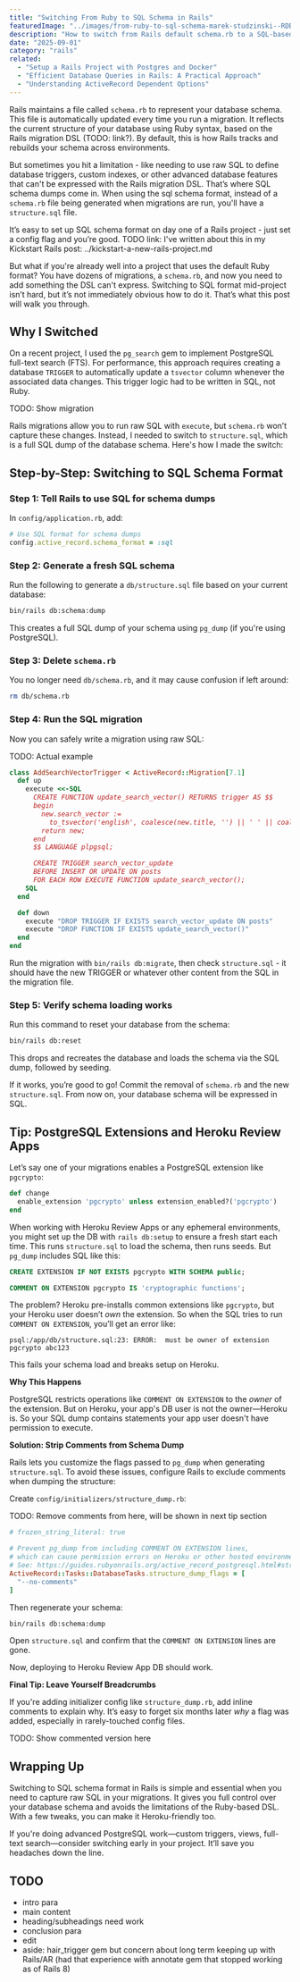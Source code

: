 ```yaml
---
title: "Switching From Ruby to SQL Schema in Rails"
featuredImage: "../images/from-ruby-to-sql-schema-marek-studzinski--RDBDQuGF9k-unsplash.jpg"
description: "How to switch from Rails default schema.rb to a SQL-based structure.sql schema dump mid-project without breaking your existing setup."
date: "2025-09-01"
category: "rails"
related:
  - "Setup a Rails Project with Postgres and Docker"
  - "Efficient Database Queries in Rails: A Practical Approach"
  - "Understanding ActiveRecord Dependent Options"
---
```


Rails maintains a file called `schema.rb` to represent your database schema. This file is automatically updated every time you run a migration. It reflects the current structure of your database using Ruby syntax, based on the Rails migration DSL (TODO: link?). By default, this is how Rails tracks and rebuilds your schema across environments.

But sometimes you hit a limitation - like needing to use raw SQL to define database triggers, custom indexes, or other advanced database features that can't be expressed with the Rails migration DSL. That’s where SQL schema dumps come in. When using the sql schema format, instead of a `schema.rb` file being generated when migrations are run, you'll have a `structure.sql` file.

It’s easy to set up SQL schema format on day one of a Rails project - just set a config flag and you’re good. TODO link: I've written about this in my Kickstart Rails post: ../kickstart-a-new-rails-project.md

But what if you're already well into a project that uses the default Ruby format? You have dozens of migrations, a `schema.rb`, and now you need to add something the DSL can't express. Switching to SQL format mid-project isn’t hard, but it’s not immediately obvious how to do it. That’s what this post will walk you through.


## Why I Switched

On a recent project, I used the `pg_search` gem to implement PostgreSQL full-text search (FTS). For performance, this approach requires creating a database `TRIGGER` to automatically update a `tsvector` column whenever the associated data changes. This trigger logic had to be written in SQL, not Ruby.

TODO: Show migration

Rails migrations allow you to run raw SQL with `execute`, but `schema.rb` won’t capture these changes. Instead, I needed to switch to `structure.sql`, which is a full SQL dump of the database schema. Here's how I made the switch:

## Step-by-Step: Switching to SQL Schema Format

### Step 1: Tell Rails to use SQL for schema dumps

In `config/application.rb`, add:

```ruby
# Use SQL format for schema dumps
config.active_record.schema_format = :sql
```

### Step 2: Generate a fresh SQL schema

Run the following to generate a `db/structure.sql` file based on your current database:

```sh
bin/rails db:schema:dump
```

This creates a full SQL dump of your schema using `pg_dump` (if you're using PostgreSQL).

### Step 3: Delete `schema.rb`

You no longer need `db/schema.rb`, and it may cause confusion if left around:

```sh
rm db/schema.rb
```

### Step 4: Run the SQL migration

Now you can safely write a migration using raw SQL:

TODO: Actual example

```ruby
class AddSearchVectorTrigger < ActiveRecord::Migration[7.1]
  def up
    execute <<-SQL
      CREATE FUNCTION update_search_vector() RETURNS trigger AS $$
      begin
        new.search_vector :=
          to_tsvector('english', coalesce(new.title, '') || ' ' || coalesce(new.body, ''));
        return new;
      end
      $$ LANGUAGE plpgsql;

      CREATE TRIGGER search_vector_update
      BEFORE INSERT OR UPDATE ON posts
      FOR EACH ROW EXECUTE FUNCTION update_search_vector();
    SQL
  end

  def down
    execute "DROP TRIGGER IF EXISTS search_vector_update ON posts"
    execute "DROP FUNCTION IF EXISTS update_search_vector()"
  end
end
```

Run the migration with `bin/rails db:migrate`, then check `structure.sql` - it should have the new TRIGGER or whatever other content from the SQL in the migration file.

### Step 5: Verify schema loading works

Run this command to reset your database from the schema:

```sh
bin/rails db:reset
```

This drops and recreates the database and loads the schema via the SQL dump, followed by seeding.

If it works, you’re good to go! Commit the removal of `schema.rb` and the new `structure.sql`. From now on, your database schema will be expressed in SQL.

## Tip: PostgreSQL Extensions and Heroku Review Apps

Let’s say one of your migrations enables a PostgreSQL extension like `pgcrypto`:

```ruby
def change
  enable_extension 'pgcrypto' unless extension_enabled?('pgcrypto')
end
```

When working with Heroku Review Apps or any ephemeral environments, you might set up the DB with `rails db:setup` to ensure a fresh start each time. This runs `structure.sql` to load the schema, then runs seeds. But `pg_dump` includes SQL like this:

```sql
CREATE EXTENSION IF NOT EXISTS pgcrypto WITH SCHEMA public;

COMMENT ON EXTENSION pgcrypto IS 'cryptographic functions';
```

The problem? Heroku pre-installs common extensions like `pgcrypto`, but your Heroku user doesn’t *own* the extension. So when the SQL tries to run `COMMENT ON EXTENSION`, you’ll get an error like:

```
psql:/app/db/structure.sql:23: ERROR:  must be owner of extension pgcrypto abc123
```

This fails your schema load and breaks setup on Heroku.

**Why This Happens**

PostgreSQL restricts operations like `COMMENT ON EXTENSION` to the *owner* of the extension. But on Heroku, your app's DB user is not the owner—Heroku is. So your SQL dump contains statements your app user doesn't have permission to execute.

**Solution: Strip Comments from Schema Dump**

Rails lets you customize the flags passed to `pg_dump` when generating `structure.sql`. To avoid these issues, configure Rails to exclude comments when dumping the structure:

Create `config/initializers/structure_dump.rb`:

TODO: Remove comments from here, will be shown in next tip section

```ruby
# frozen_string_literal: true

# Prevent pg_dump from including COMMENT ON EXTENSION lines,
# which can cause permission errors on Heroku or other hosted environments.
# See: https://guides.rubyonrails.org/active_record_postgresql.html#structure-dumps
ActiveRecord::Tasks::DatabaseTasks.structure_dump_flags = [
  "--no-comments"
]
```

Then regenerate your schema:

```sh
bin/rails db:schema:dump
```

Open `structure.sql` and confirm that the `COMMENT ON EXTENSION` lines are gone.

Now, deploying to Heroku Review App DB should work.

**Final Tip: Leave Yourself Breadcrumbs**

If you're adding initializer config like `structure_dump.rb`, add inline comments to explain why. It’s easy to forget six months later *why* a flag was added, especially in rarely-touched config files.

TODO: Show commented version here

## Wrapping Up

Switching to SQL schema format in Rails is simple and essential when you need to capture raw SQL in your migrations. It gives you full control over your database schema and avoids the limitations of the Ruby-based DSL. With a few tweaks, you can make it Heroku-friendly too.

If you're doing advanced PostgreSQL work—custom triggers, views, full-text search—consider switching early in your project. It’ll save you headaches down the line.

## TODO
* intro para
* main content
* heading/subheadings need work
* conclusion para
* edit
* aside: hair_trigger gem but concern about long term keeping up with Rails/AR (had that experience with annotate gem that stopped working as of Rails 8)

